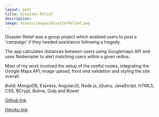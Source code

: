 ```yaml
---
layout: post
title: Disaster Relief
description:
image: assets/images/DisasterRelief.png
---
```


Disaster Relief was a group project which enabled users to post a 'campaign' if they needed assistance following a tragedy.

The app calculates distances between users using Googlemaps API and uses Nodemailer to alert matching users within a given redius.

Most of my work involved the setup of the restful routes, integrating the Google Maps API, image upload, front end validation and styling the site overall.

Build: MongoDB, Express, AngularJS, Node.js, jQuery, JavaScript, HTML5, CSS, BCrypt, Bulma, Gulp and Bower

[Github link](https://github.com/obfusticatedcode/wdi27-group-project)


[Heroku link](https://tjc-app.herokuapp.com)
